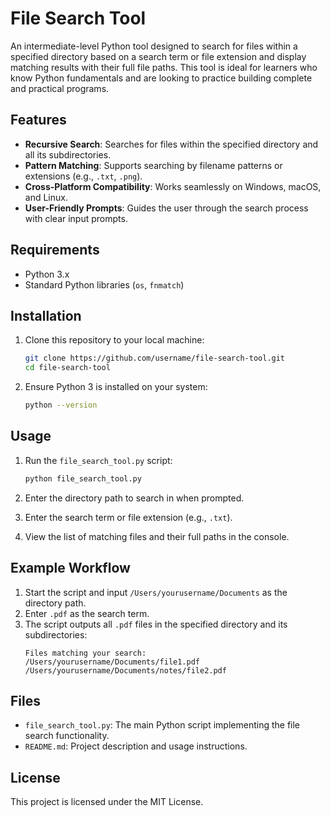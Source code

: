 # File Search Tool

An intermediate-level Python tool designed to search for files within a specified directory based on a search term or file extension and display matching results with their full file paths. This tool is ideal for learners who know Python fundamentals and are looking to practice building complete and practical programs.

## Features

- **Recursive Search**: Searches for files within the specified directory and all its subdirectories.
- **Pattern Matching**: Supports searching by filename patterns or extensions (e.g., `.txt`, `.png`).
- **Cross-Platform Compatibility**: Works seamlessly on Windows, macOS, and Linux.
- **User-Friendly Prompts**: Guides the user through the search process with clear input prompts.

## Requirements

- Python 3.x
- Standard Python libraries (`os`, `fnmatch`)

## Installation

1. Clone this repository to your local machine:
    ```bash
    git clone https://github.com/username/file-search-tool.git
    cd file-search-tool
    ```

2. Ensure Python 3 is installed on your system:
    ```bash
    python --version
    ```

## Usage

1. Run the `file_search_tool.py` script:
    ```bash
    python file_search_tool.py
    ```

2. Enter the directory path to search in when prompted.
3. Enter the search term or file extension (e.g., `.txt`).
4. View the list of matching files and their full paths in the console.

## Example Workflow

1. Start the script and input `/Users/yourusername/Documents` as the directory path.
2. Enter `.pdf` as the search term.
3. The script outputs all `.pdf` files in the specified directory and its subdirectories:
    ```
    Files matching your search:
    /Users/yourusername/Documents/file1.pdf
    /Users/yourusername/Documents/notes/file2.pdf
    ```

## Files

- `file_search_tool.py`: The main Python script implementing the file search functionality.
- `README.md`: Project description and usage instructions.

## License

This project is licensed under the MIT License.
